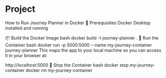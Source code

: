 # Project
How to Run Journey Planner in Docker
🧱 Prerequisites
Docker Desktop installed and running

📦 Build the Docker Image
bash
docker build -t journey-planner .
🚀 Run the Container
bash
docker run -p 5000:5000 --name my-journey-container journey-planner
This maps the app to your local machine so you can access it in your browser at:

http://localhost:5000
🛑 Stop the Container
bash
docker stop my-journey-container
docker rm my-journey-container